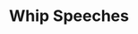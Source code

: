 ---
title: "Whip Speeches"
lang: "English"
year: "2020"
links: ['EOsqwwlQmiI']
slides: ""
authors: ['Arth Mishra']
tags: ['Debate']
layout: "workshop"
categories: ["workshops"]
---